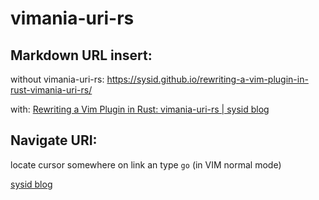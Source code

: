 # vimania-uri-rs

## Markdown URL insert:
without vimania-uri-rs:
https://sysid.github.io/rewriting-a-vim-plugin-in-rust-vimania-uri-rs/

with:
[Rewriting a Vim Plugin in Rust: vimania-uri-rs | sysid blog](https://sysid.github.io/rewriting-a-vim-plugin-in-rust-vimania-uri-rs/)

## Navigate URI:
locate cursor somewhere on link an type `go` (in VIM normal mode)

[sysid blog](https://sysid.github.io/)
